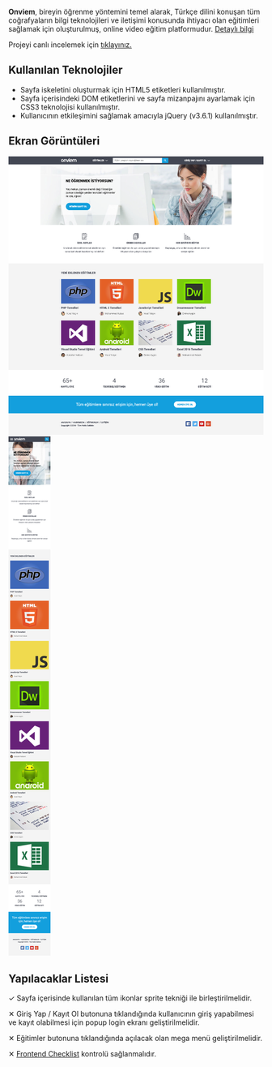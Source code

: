 **Onviem**, bireyin öğrenme yöntemini temel alarak, Türkçe dilini konuşan tüm coğrafyaların bilgi teknolojileri ve iletişimi konusunda ihtiyacı olan eğitimleri sağlamak için oluşturulmuş, online video eğitim platformudur. [Detaylı bilgi](https://vrlylcn.github.io/onviem/about.html)

Projeyi canlı incelemek için [tıklayınız.](https://vrlylcn.github.io/onviem/index.html)

## Kullanılan Teknolojiler
- Sayfa iskeletini oluşturmak için HTML5 etiketleri kullanılmıştır.
- Sayfa içerisindeki DOM etiketlerini ve sayfa mizanpajını ayarlamak için CSS3 teknolojisi kullanılmıştır.
- Kullanıcının etkileşimini sağlamak amacıyla jQuery (v3.6.1) kullanılmıştır.

## Ekran Görüntüleri
![Desktop](https://raw.githubusercontent.com/vrlylcn/onviem/main/home-page-desktop.png)
![Mobile](https://raw.githubusercontent.com/vrlylcn/onviem/main/home-page-mobile.png)

## Yapılacaklar Listesi
✓ Sayfa içerisinde kullanılan tüm ikonlar sprite tekniği ile birleştirilmelidir.

✕ Giriş Yap / Kayıt Ol butonuna tıklandığında kullanıcının giriş yapabilmesi ve kayıt olabilmesi için popup login ekranı geliştirilmelidir. 

✕ Eğitimler butonuna tıklandığında açılacak olan mega menü geliştirilmelidir.

✕ [Frontend Checklist](https://frontendchecklist.io) kontrolü sağlanmalıdır.
